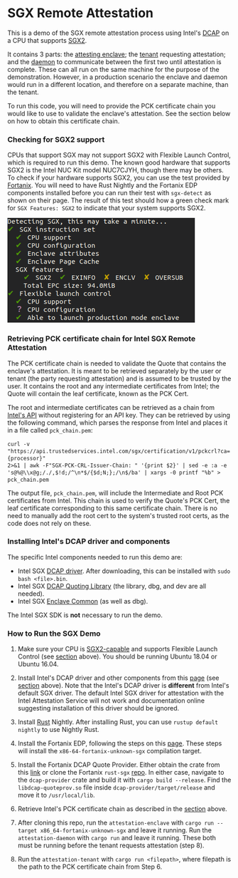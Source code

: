 # SGX Remote Attestation
This is a demo of the SGX remote attestation process using Intel's
[DCAP](https://download.01.org/intel-sgx/dcap-1.0/docs/SGX_ECDSA_QuoteGenReference_DCAP_API_Linux_1.0.pdf) on a CPU that
supports [SGX2](https://github.com/ayeks/SGX-hardware#hardware-with-sgx2-support).

It contains 3 parts: the [attesting enclave](https://github.com/enarx/demo/tree/master/intel-sgx/attestation-enclave);
the [tenant](https://github.com/enarx/demo/tree/master/intel-sgx/attestation-tenant) requesting attestation; and the
[daemon](https://github.com/enarx/demo/tree/master/intel-sgx/attestation-daemon) to communicate between the first two
until attestation is complete. These can all run on the same machine for the purpose of the demonstration.
However, in a production scenario the enclave and daemon would run in a different location, and therefore on a separate machine, than the tenant.

To run this code, you will need to provide the PCK certificate chain you would like to use to
validate the enclave's attestation. See the section below on how to obtain this certificate chain.

### Checking for SGX2 support
CPUs that support SGX may not support SGX2 with Flexible Launch Control, which is required to run this demo. The known good hardware that
supports SGX2 is the Intel NUC Kit model NUC7CJYH, though there may be others. To check if your hardware supports SGX2, you can use
the test provided by [Fortanix](https://github.com/fortanix/rust-sgx). You will need to have Rust Nightly and the Fortanix EDP components
installed before you can run their test with `sgx-detect` as shown on their page. The result of this test should how a green check mark for 
`SGX Features: SGX2` to indicate that your system supports SGX2.

![PACSPull Plugin](/intel-sgx/images/sgx-detect-sgx2.png)

### Retrieving PCK certificate chain for Intel SGX Remote Attestation
The PCK certificate chain is needed to validate the Quote that contains the enclave's attestation. It is meant to be
retrieved separately by the user or tenant (the party requesting attestation) and is assumed to be trusted by the user.
It contains the root and any intermediate certificates from Intel; the Quote will contain the leaf certificate, known
as the PCK Cert.

The root and intermediate certificates can be retrieved as a chain from
[Intel's API](https://api.portal.trustedservices.intel.com/documentation#pcs-certificate) without registering for an API key.
They can be retrieved by using the following command,
which parses the response from Intel and places it in a file called `pck_chain.pem`:
```console
curl -v "https://api.trustedservices.intel.com/sgx/certification/v1/pckcrl?ca={processor}"  
2>&1 | awk -F"SGX-PCK-CRL-Issuer-Chain: " '{print $2}' | sed -e :a -e  
's@%@\\x@g;/./,$!d;/^\n*$/{$d;N;};/\n$/ba' | xargs -0 printf "%b" > pck_chain.pem
```
The output file, `pck_chain.pem`, will include the Intermediate and Root PCK certificates from Intel. This chain is used to
verify the Quote's PCK Cert, the leaf certificate corresponding to this same certificate chain. There is no need to manually
add the root cert to the system's trusted root certs, as the code does not rely on these.

### Installing Intel's DCAP driver and components
The specific Intel components needed to run this demo are:
- Intel SGX [DCAP driver](https://download.01.org/intel-sgx/dcap-1.0/sgx_linux_x64_driver_license_updated_dcap_a06cb75.bin). After downloading, this can be installed with `sudo bash <file>.bin`.
- Intel SGX [DCAP Quoting Library](https://download.01.org/intel-sgx/dcap-1.0/DCAP_installers/ubuntu18.04/) (the library, dbg, and dev are all needed).
- Intel SGX [Enclave Common](https://download.01.org/intel-sgx/dcap-1.0/SGX_installers/ubuntu18.04/) (as well as dbg).

The Intel SGX SDK is **not** necessary to run the demo.


### How to Run the SGX Demo
1. Make sure your CPU is [SGX2-capable](https://github.com/ayeks/SGX-hardware#hardware-with-sgx2-support) and supports
Flexible Launch Control (see [section](https://github.com/lkatalin/demo/blob/official-sgx-demo-attestation-only/intel-sgx/README.md#checking-for-sgx2-support) above). You should be running Ubuntu 18.04 or Ubuntu 16.04. 

2. Install Intel's DCAP driver and other components
from this [page](https://download.01.org/intel-sgx/dcap-1.0/) (see [section](https://github.com/lkatalin/demo/blob/official-sgx-demo-attestation-only/intel-sgx/README.md#installing-intels-dcap-driver-and-components) above). Note that the Intel's DCAP
driver is **different** from Intel's default SGX driver. The default Intel SGX driver for attestation with
the Intel Attestation Service will not work and documentation online suggesting installation of this driver should be ignored. 

3. Install [Rust](https://www.rust-lang.org/tools/install) Nightly. After installing Rust, you can use `rustup default nightly` to use Nightly Rust.

4. Install the Fortanix EDP, following the steps on this [page](https://github.com/fortanix/rust-sgx). These steps will install the `x86-64-fortanix-unknown-sgx` compilation target. 

5. Install the Fortanix DCAP Quote Provider. Either obtain the crate from this [link](https://crates.io/api/v1/crates/dcap-provider/0.2.0/download) or clone the Fortanix `rust-sgx` 
[repo](https://github.com/fortanix/rust-sgx). In either case, navigate to the `dcap-provider` crate and build it with `cargo build --release`. Find the `libdcap-quoteprov.so` file inside
`dcap-provider/target/release` and move it to `/usr/local/lib`.

6. Retrieve Intel's PCK certificate chain as described in the [section](https://github.com/lkatalin/demo/blob/official-sgx-demo-attestation-only/intel-sgx/README.md#retrieving-pck-certificate-chain-for-intel-sgx-remote-attestation) above.

7. After cloning this repo, run the `attestation-enclave` with `cargo run --target x86_64-fortanix-unknown-sgx` and leave it running. Run the `attestation-daemon` with `cargo run` and leave it running. These both must be running before the tenant requests attestation (step 8).

8. Run the `attestation-tenant` with `cargo run <filepath>`, where filepath is the path to the PCK certificate chain from Step 6.
